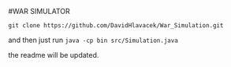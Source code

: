 #WAR SIMULATOR

`git clone https://github.com/DavidHlavacek/War_Simulation.git`

and then just run `java -cp bin src/Simulation.java`

the readme will be updated. 
